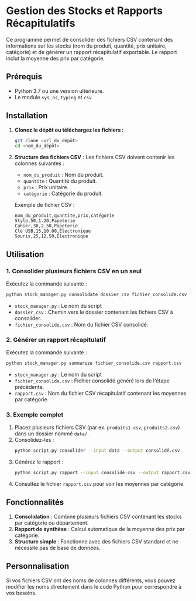 # Gestion des Stocks et Rapports Récapitulatifs

Ce programme permet de consolider des fichiers CSV contenant des informations sur les stocks (nom du produit, quantité, prix unitaire, catégorie) et de générer un rapport récapitulatif exportable. Le rapport inclut la moyenne des prix par catégorie.

## Prérequis

- Python 3.7 ou une version ultérieure.
- Le module `sys`, `os`, `typing` et `csv`

## Installation

1. **Clonez le dépôt ou téléchargez les fichiers :**
   ```bash
   git clone <url_du_dépôt>
   cd <nom_du_dépôt>
   ```

2. **Structure des fichiers CSV** :
   Les fichiers CSV doivent contenir les colonnes suivantes :
   - `nom_du_produit` : Nom du produit.
   - `quantite` : Quantité du produit.
   - `prix` : Prix unitaire.
   - `catégorie` : Catégorie du produit.

   Exemple de fichier CSV :
   ```csv
   nom_du_produit,quantite,prix,catégorie
   Stylo,50,1.20,Papeterie
   Cahier,30,2.50,Papeterie
   Clé USB,15,10.00,Électronique
   Souris,25,12.50,Électronique
   ```

## Utilisation

### 1. Consolider plusieurs fichiers CSV en un seul

Exécutez la commande suivante :
```bash
python stock_manager.py consolidate dossier_csv fichier_consolide.csv
```
- `stock_manager.py` : Le nom du script
- `dossier_csv` : Chemin vers le dossier contenant les fichiers CSV à consolider.
- `fichier_consolide.csv` : Nom du fichier CSV consolidé.

### 2. Générer un rapport récapitulatif

Exécutez la commande suivante :
```bash
python stock_manager.py summarize fichier_consolide.csv rapport.csv
```
- `stock_manager.py` : Le nom du script
- `fichier_consolide.csv` : Fichier consolidé généré lors de l'étape précédente.
- `rapport.csv` : Nom du fichier CSV récapitulatif contenant les moyennes par catégorie.

### 3. Exemple complet
1. Placez plusieurs fichiers CSV (par ex. `produits1.csv`, `produits2.csv`) dans un dossier nommé `data/`.
2. Consolidez-les :
   ```bash
   python script.py consolider --input data --output consolidé.csv
   ```
3. Générez le rapport :
   ```bash
   python script.py rapport --input consolidé.csv --output rapport.csv
   ```
4. Consultez le fichier `rapport.csv` pour voir les moyennes par catégorie.

## Fonctionnalités

1. **Consolidation** : Combine plusieurs fichiers CSV contenant les stocks par catégorie ou département.
2. **Rapport de synthèse** : Calcul automatique de la moyenne des prix par catégorie.
3. **Structure simple** : Fonctionne avec des fichiers CSV standard et ne nécessite pas de base de données.

## Personnalisation
Si vos fichiers CSV ont des noms de colonnes différents, vous pouvez modifier les noms directement dans le code Python pour correspondre à vos besoins.
